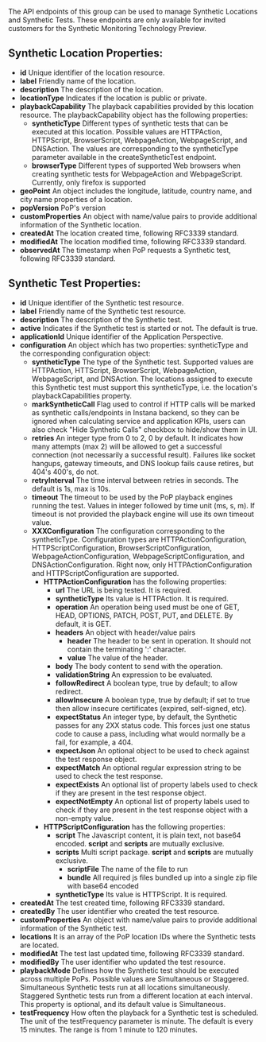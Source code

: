 The API endpoints of this group can be used to manage Synthetic Locations and Synthetic Tests. 
These endpoints are only available for invited customers for the Synthetic Monitoring Technology Preview.

## Synthetic Location Properties:
- **id** Unique identifier of the location resource.
- **label** Friendly name of the location.
- **description** The description of the location.
- **locationType** Indicates if the location is public or private.
- **playbackCapability** The playback capabilities provided by this location resource.
  The playbackCapability object has the following properties: 
  - **syntheticType** Different types of synthetic tests that can be executed at this location. 
    Possible values are HTTPAction, HTTPScript, BrowserScript, WebpageAction, WebpageScript, and DNSAction. 
    The values are corresponding to the syntheticType parameter available in the createSyntheticTest endpoint.
  - **browserType** Different types of supported Web browsers when creating synthetic tests for  WebpageAction and WebpageScript. 
    Currently, only firefox is supported
- **geoPoint** An object includes the longitude, latitude, country name, and city name properties of a location. 
- **popVersion** PoP's version
- **customProperties** An object with name/value pairs to provide additional information of the Synthetic location.
- **createdAt** The location created time, following RFC3339 standard.
- **modifiedAt** The location modified time, following RFC3339 standard.
- **observedAt** The timestamp when PoP requests a Synthetic test, following RFC3339 standard.

## Synthetic Test Properties:
- **id** Unique identifier of the Synthetic test resource.
- **label** Friendly name of the Synthetic test resource.
- **description** The description of the Synthetic test.
- **active** Indicates if the Synthetic test is started or not. The default is true.
- **applicationId** Unique identifier of the Application Perspective.
- **configuration** An object which has two properties: syntheticType and the corresponding configuration object:
    - **syntheticType** The type of the Synthetic test. Supported values are HTTPAction, HTTScript, BrowserScript, WebpageAction,
      WebpageScript, and DNSAction. The locations assigned to execute this Synthetic
      test must support this syntheticType, i.e. the location's playbackCapabilities property.
    - **markSyntheticCall** Flag used to control if HTTP calls will be marked as synthetic calls/endpoints in Instana backend, so they can be ignored when calculating service and application KPIs, users can also check "Hide Synthetic Calls" checkbox to hide/show them in UI.
    - **retries** An integer type from 0 to 2, 0 by default.
      It indicates how many attempts (max 2) will be allowed
      to get a successful connection (not necessarily a successful result).
      Failures like socket hangups, gateway timeouts, and DNS lookup fails cause retires, but 404's 400's, do not.
    - **retryInterval** The time interval between retries in seconds. The default is 1s, max is 10s.
    - **timeout** The timeout to be used by the PoP playback engines running the test. Values in integer followed by time unit (ms, s, m). If timeout is not provided the playback engine will use its own timeout value.
    - **XXXConfiguration** The configuration corresponding to the syntheticType. Configuration types are HTTPActionConfiguration, HTTPScriptConfiguration,
      BrowserScriptConfiguration, WebpageActionConfiguration, WebpageScriptConfiguration, and DNSActionConfiguration. Right now, only HTTPActionConfiguration
      and HTTPScriptConfiguration are supported.
        - **HTTPActionConfiguration** has the following properties:
            - **url** The URL is being tested. It is required.
            - **syntheticType** Its value is HTTPAction. It is required.
            - **operation** An operation being used must be one of GET, HEAD, OPTIONS, PATCH, POST, PUT, and DELETE. By default, it is GET.
            - **headers** An object with header/value pairs
                - **header** The header to be sent in operation. It should not contain the terminating ':' character.
                - **value** The value of the header.
            - **body** The body content to send with the operation.
            - **validationString** An expression to be evaluated.
            - **followRedirect** A boolean type, true by default; to allow redirect.
            - **allowInsecure** A boolean type,  true by default; if set to true then allow insecure certificates
              (expired, self-signed, etc).
            - **expectStatus** An integer type, by default, the Synthetic passes for any 2XX status code.
              This forces just one status code to cause a pass, including what would normally be a fail, for example, a 404.
            - **expectJson** An optional object to be used to check against the test response object.
            - **expectMatch** An optional regular expression string to be used to check the test response.
            - **expectExists** An optional list of property labels used to check if they are present in the test response object.
            - **expectNotEmpty** An optional list of property labels used to check if they are present in the test response object with a non-empty value.
        - **HTTPScriptConfiguration** has the following properties:
          - **script** The Javascript content, it is plain text, not base64 encoded. **script** and **scripts** are mutually exclusive.
          - **scripts** Multi script package. **script** and **scripts** are mutually exclusive.
              - **scriptFile** The name of the file to run
              - **bundle** All required js files bundled up into a single zip file with base64 encoded
          - **syntheticType** Its value is HTTPScript. It is required.
- **createdAt** The test created time, following RFC3339 standard.
- **createdBy** The user identifier who created the test resource.
- **customProperties** An object with name/value pairs to provide additional information of the Synthetic test.
- **locations** It is an array of the PoP location IDs where the Synthetic tests are located.
- **modifiedAt** The test last updated time, following RFC3339 standard.
- **modifiedBy** The user identifier who updated the test resource.
- **playbackMode** Defines how the Synthetic test should be executed across multiple
  PoPs. Possible values are Simultaneous or Staggered. Simultaneous
  Synthetic tests run at all locations simultaneously. Staggered
  Synthetic tests run from a different location at each interval.
  This property is optional, and its default value is Simultaneous.
- **testFrequency** How often the playback for a Synthetic test is scheduled. The unit of the testFrequency parameter is minute.
  The default is every 15 minutes. The range is from 1 minute to 120 minutes.
